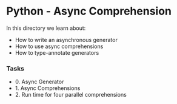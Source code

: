<h1>Python - Async Comprehension</h1>

<p>In this directory we learn about:</p>
<ul>
    <li>How to write an asynchronous generator</li>
    <li>How to use async comprehensions</li>
    <li>How to type-annotate generators</li>
</ul>

<h3>Tasks</h3>
<ul>
    <li>0. Async Generator</li>
    <li>1. Async Comprehensions</li>
    <li>2. Run time for four parallel comprehensions</li>
</ul>